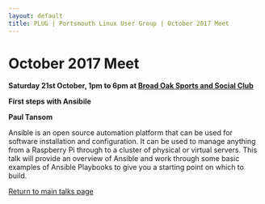 ```yaml
---
layout: default
title: PLUG | Portsmouth Linux User Group | October 2017 Meet
---
```

<div>
	<h1>October 2017 Meet</h1>
	<p><b>Saturday 21st October, 1pm to 6pm at <a href="../venue.html">Broad Oak Sports and Social Club</a></b></p>
	<p><b class="blue">First steps with Ansibile</b></p>
	<p><b>Paul Tansom</b><p>
	<p>Ansible is an open source automation platform that can be used for software installation and configuration. It can be used to
       	manage anything from a Raspberry Pi through to a cluster of physical or virtual servers. This talk will provide an overview of
       	Ansible and work through some basic examples of Ansible Playbooks to give you a starting point on which to build.</p>
	<p class="right"><a href="/talks/">Return to main talks page</a></p>
</div>
